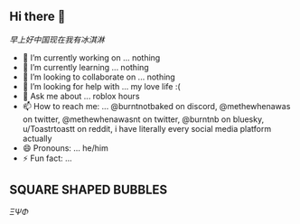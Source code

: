 ## Hi there 👋


_早上好中国现在我有冰淇淋_
- 🔭 I’m currently working on ... nothing
- 🌱 I’m currently learning ... nothing
- 👯 I’m looking to collaborate on ... nothing
- 🤔 I’m looking for help with ... my love life :(
- 💬 Ask me about ... roblox hours
- 📫 How to reach me: ... @burntnotbaked on discord, @methewhenawas on twitter, @methewhenawasnt on twitter, @burntnb on bluesky, u/Toastrtoastt on reddit, i have literally every social media platform actually
- 😄 Pronouns: ... he/him
- ⚡ Fun fact: ...
## SQUARE SHAPED BUBBLES

$\Xi\Psi\Phi$
